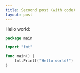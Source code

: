 ```yaml
---
title: Secoond post (with code)
layout: post
---
```


Hello world:

```Go
package main

import "fmt"

func main() {
	fmt.Printf("Hello world!")
}
```
